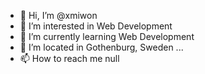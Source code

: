 - 👋 Hi, I’m @xmiwon
- 👀 I’m interested in Web Development
- 🌱 I’m currently learning Web Development
- 💞️ I’m located in Gothenburg, Sweden ...
- 📫 How to reach me null

<!---
xmiwon/xmiwon is a ✨ special ✨ repository because its `README.md` (this file) appears on your GitHub profile.
You can click the Preview link to take a look at your changes.
--->
